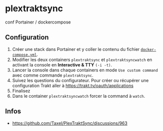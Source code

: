 # plextraktsync
conf Portainer / dockercompose

## Configuration

1. Créer une stack dans Portainer et y coller le contenu du fichier [`docker-compose.yml`](docker-compose.yml).
2. Modifier les deux containers `plextraktsync` et `plextraktsyncwatch` en activant la console en **Interactive & TTY** `(-i -t)`.
3. Lancer la console dans chaque containers en mode `Use custom command` avec comme commande `plextraktsync`.
4. Suivez les questions du configurateur. Pour créer ou récupérer une configuration Trakt aller à https://trakt.tv/oauth/applications
5. Finalisez
6. Dans le container `plextraktsyncwatch` forcer la command à `watch`.

## Infos

- https://github.com/Taxel/PlexTraktSync/discussions/963
